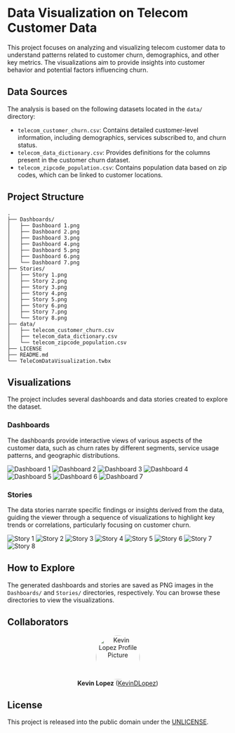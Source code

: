 # Data Visualization on Telecom Customer Data

This project focuses on analyzing and visualizing telecom customer data to understand patterns related to customer churn, demographics, and other key metrics. The visualizations aim to provide insights into customer behavior and potential factors influencing churn.

## Data Sources

The analysis is based on the following datasets located in the `data/` directory:

*   `telecom_customer_churn.csv`: Contains detailed customer-level information, including demographics, services subscribed to, and churn status.
*   `telecom_data_dictionary.csv`: Provides definitions for the columns present in the customer churn dataset.
*   `telecom_zipcode_population.csv`: Contains population data based on zip codes, which can be linked to customer locations.

## Project Structure

```
.
├── Dashboards/
│   ├── Dashboard 1.png
│   ├── Dashboard 2.png
│   ├── Dashboard 3.png
│   ├── Dashboard 4.png
│   ├── Dashboard 5.png
│   ├── Dashboard 6.png
│   └── Dashboard 7.png
├── Stories/
│   ├── Story 1.png
│   ├── Story 2.png
│   ├── Story 3.png
│   ├── Story 4.png
│   ├── Story 5.png
│   ├── Story 6.png
│   ├── Story 7.png
│   └── Story 8.png
├── data/
│   ├── telecom_customer_churn.csv
│   ├── telecom_data_dictionary.csv
│   └── telecom_zipcode_population.csv
├── LICENSE
├── README.md
└── TeleComDataVisualization.twbx  
```

## Visualizations

The project includes several dashboards and data stories created to explore the dataset.

### Dashboards

The dashboards provide interactive views of various aspects of the customer data, such as churn rates by different segments, service usage patterns, and geographic distributions.

![Dashboard 1](Dashboards/Dashboard%201.png)
![Dashboard 2](Dashboards/Dashboard%202.png)
![Dashboard 3](Dashboards/Dashboard%203.png)
![Dashboard 4](Dashboards/Dashboard%204.png)
![Dashboard 5](Dashboards/Dashboard%205.png)
![Dashboard 6](Dashboards/Dashboard%206.png)
![Dashboard 7](Dashboards/Dashboard%207.png)

### Stories

The data stories narrate specific findings or insights derived from the data, guiding the viewer through a sequence of visualizations to highlight key trends or correlations, particularly focusing on customer churn.

![Story 1](Stories/Story%201.png)
![Story 2](Stories/Story%202.png)
![Story 3](Stories/Story%203.png)
![Story 4](Stories/Story%204.png)
![Story 5](Stories/Story%205.png)
![Story 6](Stories/Story%206.png)
![Story 7](Stories/Story%207.png)
![Story 8](Stories/Story%208.png)

## How to Explore

The generated dashboards and stories are saved as PNG images in the `Dashboards/` and `Stories/` directories, respectively. You can browse these directories to view the visualizations.

## Collaborators

<div align="center">

<img src="https://github.com/KevinDLopez.png" width="100px;" alt="Kevin Lopez Profile Picture" style="border-radius: 50%;"/><br />
**Kevin Lopez** ([KevinDLopez](https://github.com/KevinDLopez))

</div>

## License

This project is released into the public domain under the [UNLICENSE](LICENSE). 